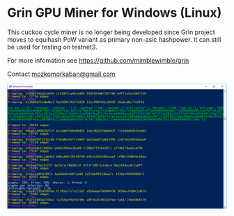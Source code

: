 # Grin GPU Miner for Windows (Linux)

This cuckoo cycle miner is no longer being developed since Grin project moves to equihash PoW variant as primary non-asic hashpower. It can still be used for testing on testnet3.

For more infomation see https://github.com/mimblewimble/grin

Contact mozkomorkaban@gmail.com

![Screen](/img/cuda.png)

